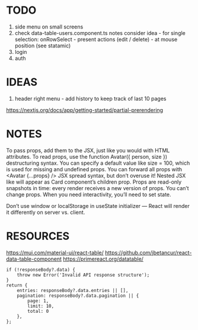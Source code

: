 # TODO

1. side menu on small screens
2. check data-table-users.component.ts notes
     consider idea - for single selection: onRowSelect - present actions (edit / delete) - at mouse position (see statamic)
3. login 
4. auth

# IDEAS

1. header right menu - add history to keep track of last 10 pages

https://nextjs.org/docs/app/getting-started/partial-prerendering

# NOTES

To pass props, add them to the JSX, just like you would with HTML attributes.
To read props, use the function Avatar({ person, size }) destructuring syntax.
You can specify a default value like size = 100, which is used for missing and undefined props.
You can forward all props with <Avatar {...props} /> JSX spread syntax, but don’t overuse it!
Nested JSX like <Card><Avatar /></Card> will appear as Card component’s children prop.
Props are read-only snapshots in time: every render receives a new version of props.
You can’t change props. When you need interactivity, you’ll need to set state.

Don’t use window or localStorage in useState initializer — React will render it differently on server vs. client.

# RESOURCES

https://mui.com/material-ui/react-table/
https://github.com/jbetancur/react-data-table-component
https://primereact.org/datatable/

    if (!responseBody?.data) {
        throw new Error('Invalid API response structure');
    }
    return {
        entries: responseBody?.data.entries || [],
        pagination: responseBody?.data.pagination || {
            page: 1,
            limit: 10,
            total: 0
        },
    };